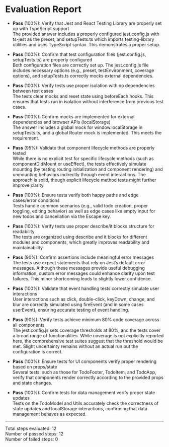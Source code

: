 # Evaluation Report

- **Pass** (100%): Verify that Jest and React Testing Library are properly set up with TypeScript support  
  The provided answer includes a properly configured jest.config.js with ts-jest as the preset, and setupTests.ts which imports testing-library utilities and uses TypeScript syntax. This demonstrates a proper setup.

- **Pass** (100%): Confirm that test configuration files (jest.config.js, setupTests.ts) are properly configured  
  Both configuration files are correctly set up. The jest.config.js file includes necessary options (e.g., preset, testEnvironment, coverage options), and setupTests.ts correctly mocks external dependencies.

- **Pass** (100%): Verify tests use proper isolation with no dependencies between test cases  
  The tests clear mocks and reset state using beforeEach hooks. This ensures that tests run in isolation without interference from previous test cases.

- **Pass** (100%): Confirm mocks are implemented for external dependencies and browser APIs (localStorage)  
  The answer includes a global mock for window.localStorage in setupTests.ts, and a global Router mock is implemented. This meets the requirement.

- **Pass** (95%): Validate that component lifecycle methods are properly tested  
  While there is no explicit test for specific lifecycle methods (such as componentDidMount or useEffect), the tests effectively simulate mounting (by testing routing initialization and component rendering) and unmounting behaviors indirectly through event interactions. The approach is solid, though explicit lifecycle method tests might further improve clarity.

- **Pass** (100%): Ensure tests verify both happy paths and edge cases/error conditions  
  Tests handle common scenarios (e.g., valid todo creation, proper toggling, editing behavior) as well as edge cases like empty input for new todos and cancellation via the Escape key.

- **Pass** (100%): Verify tests use proper describe/it blocks structure for readability  
  The tests are organized using describe and it blocks for different modules and components, which greatly improves readability and maintainability.

- **Pass** (90%): Confirm assertions include meaningful error messages  
  The tests use expect statements that rely on Jest’s default error messages. Although these messages provide useful debugging information, custom error messages could enhance clarity upon test failures. This minor shortcoming leads to slightly lower confidence.

- **Pass** (100%): Validate that event handling tests correctly simulate user interactions  
  User interactions such as click, double-click, keyDown, change, and blur are correctly simulated using fireEvent (and in some cases userEvent), ensuring accurate testing of event handling.

- **Pass** (90%): Verify tests achieve minimum 80% code coverage across all components  
  The jest.config.js sets coverage thresholds at 80%, and the tests cover a broad range of functionalities. While coverage is not explicitly reported here, the comprehensive test suites suggest that the threshold would be met. Slight uncertainty remains without an actual run but the configuration is correct.

- **Pass** (100%): Ensure tests for UI components verify proper rendering based on props/state  
  Several tests, such as those for TodoFooter, TodoItem, and TodoApp, verify that components render correctly according to the provided props and state changes.

- **Pass** (100%): Confirm tests for data management verify proper state updates  
  Tests on the TodoModel and Utils accurately check the correctness of state updates and localStorage interactions, confirming that data management behaves as expected.

---

Total steps evaluated: 12  
Number of passed steps: 12  
Number of failed steps: 0